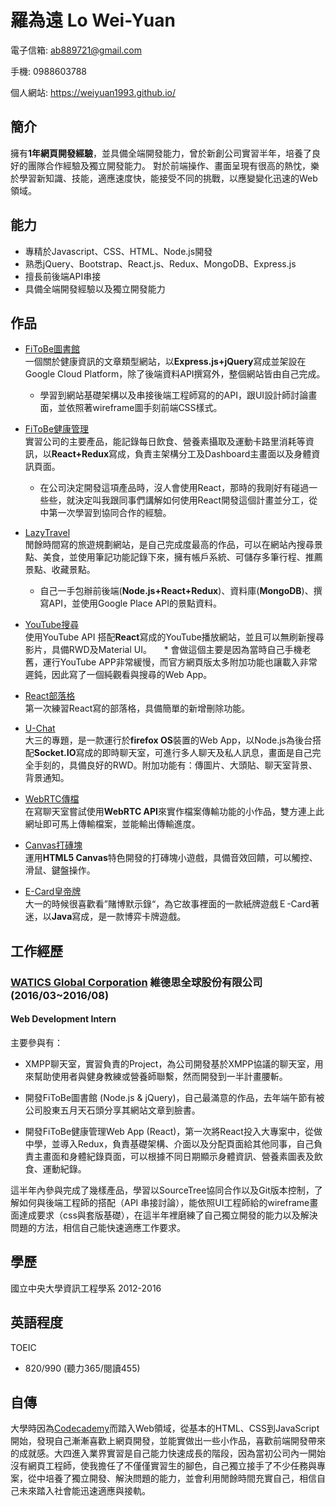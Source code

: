 # 羅為遠 Lo Wei-Yuan

電子信箱: ab889721@gmail.com

手機: 0988603788

個人網站: https://weiyuan1993.github.io/


## 簡介

擁有**1年網頁開發經驗**，並具備全端開發能力，曾於新創公司實習半年，培養了良好的團隊合作經驗及獨立開發能力。
對於前端操作、畫面呈現有很高的熱忱，樂於學習新知識、技能，適應速度快，能接受不同的挑戰，以應變變化迅速的Web領域。

## 能力
* 專精於Javascript、CSS、HTML、Node.js開發
* 熟悉jQuery、Bootstrap、React.js、Redux、MongoDB、Express.js
* 擅長前後端API串接
* 具備全端開發經驗以及獨立開發能力

## 作品

- [FiToBe圖書館](http://www.fitobe.com/blog/zh)  
一個關於健康資訊的文章類型網站，以**Express.js+jQuery**寫成並架設在Google Cloud Platform，除了後端資料API撰寫外，整個網站皆由自己完成。
  * 學習到網站基礎架構以及串接後端工程師寫的的API，跟UI設計師討論畫面，並依照著wireframe圖手刻前端CSS樣式。

- [FiToBe健康管理](http://www.fitobe.com/wapp)  
實習公司的主要產品，能記錄每日飲食、營養素攝取及運動卡路里消耗等資訊，以**React+Redux**寫成，負責主架構分工及Dashboard主畫面以及身體資訊頁面。
   * 在公司決定開發這項產品時，沒人會使用React，那時的我剛好有碰過一些些，就決定叫我跟同事們講解如何使用React開發這個計畫並分工，從中第一次學習到協同合作的經驗。

- [LazyTravel](https://lazytravel.herokuapp.com/)  
閒餘時間寫的旅遊規劃網站，是自己完成度最高的作品，可以在網站內搜尋景點、美食，並使用筆記功能記錄下來，擁有帳戶系統、可儲存多筆行程、推薦景點、收藏景點。
   * 自己一手包辦前後端(**Node.js+React+Redux**)、資料庫(**MongoDB**)、撰寫API，並使用Google Place API的景點資料。

- [YouTube搜尋](http://www.weiyuan1993.byethost22.com/WebsiteDesign/React-YouTube/)  
使用YouTube API 搭配**React**寫成的YouTube播放網站，並且可以無刷新搜尋影片，具備RWD及Material UI。  
   * 會做這個主要是因為當時自己手機老舊，運行YouTube APP非常緩慢，而官方網頁版太多附加功能也讓載入非常遲鈍，因此寫了一個純觀看與搜尋的Web App。

- [React部落格](https://blog-for-react-redux.herokuapp.com/)  
第一次練習React寫的部落格，具備簡單的新增刪除功能。

- [U-Chat](http://u-chat-weiyuan.herokuapp.com/)  
大三的專題，是一款運行於**firefox OS**裝置的Web App，以Node.js為後台搭配**Socket.IO**寫成的即時聊天室，可進行多人聊天及私人訊息，畫面是自己完全手刻的，具備良好的RWD。附加功能有：傳圖片、大頭貼、聊天室背景、背景通知。

- [WebRTC傳檔](http://www.weiyuan1993.byethost22.com/WebsiteDesign/file%20transfer/)  
在寫聊天室嘗試使用**WebRTC API**來實作檔案傳輸功能的小作品，雙方連上此網址即可馬上傳輸檔案，並能輸出傳輸進度。

- [Canvas打磚塊](http://www.weiyuan1993.byethost22.com/WebsiteDesign/brick/)  
運用**HTML5 Canvas**特色開發的打磚塊小遊戲，具備音效回饋，可以觸控、滑鼠、鍵盤操作。

- [E-Card皇帝牌](https://goo.gl/vWZstS)  
大一的時候很喜歡看”賭博默示錄“，為它故事裡面的一款紙牌遊戲Ｅ-Card著迷，以**Java**寫成，是一款博弈卡牌遊戲。



## 工作經歷

### [WATICS Global Corporation](http://www.watics.com/) 維德思全球股份有限公司 (2016/03~2016/08) 
#### Web Development Intern 
主要參與有：

- XMPP聊天室，實習負責的Project，為公司開發基於XMPP協議的聊天室，用來幫助使用者與健身教練或營養師聯繫，然而開發到一半計畫腰斬。

- 開發FiToBe圖書館 (Node.js & jQuery)，自己最滿意的作品，去年端午節有被公司股東五月天石頭分享其網站文章到臉書。

- 開發FiToBe健康管理Web App (React)，第一次將React投入大專案中，從做中學，並導入Redux，負責基礎架構、介面以及分配頁面給其他同事，自己負責主畫面和身體紀錄頁面，可以根據不同日期顯示身體資訊、營養素圖表及飲食、運動紀錄。

這半年內參與完成了幾樣產品，學習以SourceTree協同合作以及Git版本控制，了解如何與後端工程師的搭配（API 串接討論），能依照UI工程師給的wireframe畫面達成要求（css與套版基礎），在這半年裡磨練了自己獨立開發的能力以及解決問題的方法，相信自己能快速適應工作要求。

## 學歷

國立中央大學資訊工程學系 2012-2016

## 英語程度
TOEIC  
  -  820/990 (聽力365/閱讀455)

## 自傳
大學時因為[Codecademy](https://www.codecademy.com/)而踏入Web領域，從基本的HTML、CSS到JavaScript開始，發現自己漸漸喜歡上網頁開發，並能實做出一些小作品，喜歡前端開發帶來的成就感。大四進入業界實習是自己能力快速成長的階段，因為當初公司內一開始沒有網頁工程師，使我擔任了不僅僅實習生的腳色，自己獨立接手了不少任務與專案，從中培養了獨立開發、解決問題的能力，並會利用閒餘時間充實自己，相信自己未來踏入社會能迅速適應與接軌。
